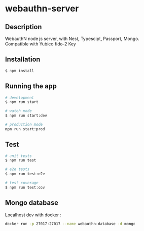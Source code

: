 # webauthn-server

## Description

WebauthN node js server, with Nest, Typescipt, Passport, Mongo. Compatible with Yubico fido-2 Key

## Installation

```bash
$ npm install
```

## Running the app

```bash
# development
$ npm run start

# watch mode
$ npm run start:dev

# production mode
npm run start:prod
```

## Test

```bash
# unit tests
$ npm run test

# e2e tests
$ npm run test:e2e

# test coverage
$ npm run test:cov
```

## Mongo database

Localhost dev with docker :

```bash
docker run -p 27017:27017 --name webauthn-database -d mongo
```
